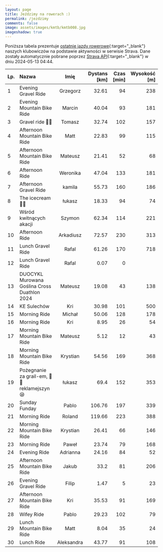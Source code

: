 ```yaml
---
layout: page
title: Jeździmy na rowerach :)
permalink: /jezdzimy
comments: false
image: assets/images/kmtb/kmtb008.jpg
imageshadow: true
---
```


Poniższa tabela prezentuje [ostatnie jazdy rowerowe](https://www.strava.com/clubs/336381){:target="_blank"} naszych klubowiczów na podstawie aktywności w serwisie Strava. Dane zostały automatycznie pobrane poprzez [Strava API](https://developers.strava.com/docs/reference/#api-Clubs-getClubActivitiesById){:target="_blank"} w dniu 2024-05-13 04:44.

Lp. | Nazwa | Imię | Dystans [km] | Czas [min] | Wysokość [m]
:--- | :--- | :---: | ---: | ---: | ---:
1|Evening Gravel Ride|Grzegorz|32.61|94|238
2|Evening Mountain Bike Ride|Marcin|40.04|93|181
3|Gravel ride 💪🏻|Tomasz|32.74|102|157
4|Afternoon Mountain Bike Ride|Matt|22.83|99|115
5|Afternoon Mountain Bike Ride|Mateusz|21.41|52|68
6|Afternoon Ride|Weronika|47.04|133|181
7|Afternoon Gravel Ride|kamila|55.73|160|186
8|The icecream🍦🥤|łukasz|18.33|94|74
9|Wśród kwitnących akacji|Szymon|62.34|114|221
10|Afternoon Ride|Arkadiusz|72.57|230|313
11|Lunch Gravel Ride|Rafal|61.26|170|718
12|Lunch Gravel Ride|Rafal|0.07|0|
13|DUOCYKL Murowana Goślina Cross Duathlon 2024|Mateusz|19.08|43|138
14|KE Sulechów|Kri|30.98|101|500
15|Morning Ride|Michał|50.06|128|178
16|Morning Ride|Kri|8.95|26|54
17|Morning Mountain Bike Ride|Mateusz|5.12|12|43
18|Morning Mountain Bike Ride|Krystian|54.56|169|368
19|Pożegnanie za grail-em, 🤠😎reklamejszyn😪|łukasz|69.4|152|353
20|Sunday Funday|Pablo|106.76|197|339
21|Morning Ride|Roland|119.66|223|388
22|Morning Mountain Bike Ride|Krystian|26.41|66|146
23|Morning Ride|Paweł|23.74|79|168
24|Evening Ride|Adrianna|24.16|84|52
25|Afternoon Mountain Bike Ride|Jakub|33.2|81|206
26|Evening Gravel Ride|Filip|1.47|5|23
27|Afternoon Mountain Bike Ride|Kri|35.53|91|169
28|Wifey Ride|Pablo|29.23|102|79
29|Lunch Mountain Bike Ride|Matt|8.04|35|24
30|Lunch Ride|Aleksandra|43.77|91|108
